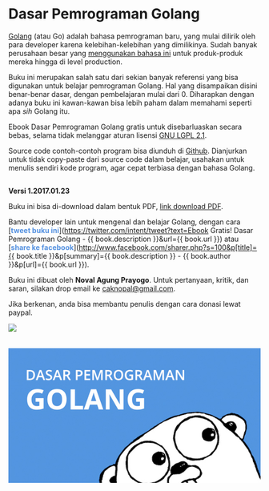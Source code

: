 # Dasar Pemrograman Golang

[Golang](https://golang.org/) (atau Go) adalah bahasa pemrograman baru, yang mulai dilirik oleh para developer karena kelebihan-kelebihan yang dimilikinya. Sudah banyak perusahaan besar yang [menggunakan bahasa ini](https://github.com/golang/go/wiki/GoUsers) untuk produk-produk mereka hingga di level production.

Buku ini merupakan salah satu dari sekian banyak referensi yang bisa digunakan untuk belajar pemrograman Golang. Hal yang disampaikan disini benar-benar dasar, dengan pembelajaran mulai dari 0. Diharapkan dengan adanya buku ini kawan-kawan bisa lebih paham dalam memahami seperti apa *sih* Golang itu.

Ebook Dasar Pemrograman Golang gratis untuk disebarluaskan secara bebas, selama tidak melanggar aturan lisensi [GNU LGPL 2.1](http://www.gnu.org/licenses/old-licenses/lgpl-2.1.en.html).

Source code contoh-contoh program bisa diunduh di [Github](https://github.com/novalagung/dasarpemrogramangolang). Dianjurkan untuk tidak copy-paste dari source code dalam belajar, usahakan untuk menulis sendiri kode program, agar cepat terbiasa dengan bahasa Golang.

## 

**Versi 1.2017.01.23**

Buku ini bisa di-download dalam bentuk PDF, [link download PDF](https://www.gitbook.com/download/pdf/book/novalagung/dasarpemrogramangolang).

Bantu developer lain untuk mengenal dan belajar Golang, dengan cara [<span style="color: #5491E0; font-weight: bold;">tweet buku ini</span>](https://twitter.com/intent/tweet?text=Ebook Gratis! Dasar Pemrograman Golang - {{ book.description }}&url={{ book.url }}) atau [<span style="color: #5491E0; font-weight: bold;">share ke facebook</span>](http://www.facebook.com/sharer.php?s=100&p[title]={{ book.title }}&p[summary]={{ book.description }} - {{ book.author }}&p[url]={{ book.url }}).

Buku ini dibuat oleh **Noval Agung Prayogo**. Untuk pertanyaan, kritik, dan saran, silakan drop email ke [caknopal@gmail.com](mailto:caknopal@gmail.com).

Jika berkenan, anda bisa membantu penulis dengan cara donasi lewat paypal.

<a href="https://www.paypal.com/cgi-bin/webscr?cmd=_donations&amp;business=caknopal@gmail.com&amp;lc=ID&amp;item_name=Buku Dasar Pemrograman Golang&amp;currency_code=USD&amp;bn=PP-DonationsBF:btn_donateCC_LG.gif:NonHosted" target="_blank"><img src="https://www.paypalobjects.com/WEBSCR-640-20110401-1/en_AU/i/btn/btn_donateCC_LG.gif"></a>

## 

<center><img src="images/other/cover_fb_share.jpg" alt="Buku Dasar Pemrograman Golang" /></center>